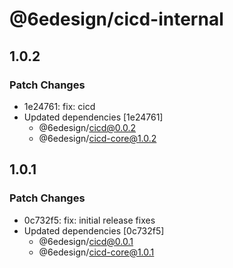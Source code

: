 # @6edesign/cicd-internal

## 1.0.2

### Patch Changes

- 1e24761: fix: cicd
- Updated dependencies [1e24761]
  - @6edesign/cicd@0.0.2
  - @6edesign/cicd-core@1.0.2

## 1.0.1

### Patch Changes

- 0c732f5: fix: initial release fixes
- Updated dependencies [0c732f5]
  - @6edesign/cicd@0.0.1
  - @6edesign/cicd-core@1.0.1
